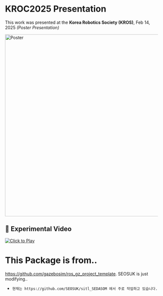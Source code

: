 # KROC2025 Presentation  
This work was presented at the **Korea Robotics Society (KROS)**, Feb 14, 2025 *(Poster Presentation)*  

<img src="https://github.com/user-attachments/assets/2e094dc9-6f4b-4ccc-9a55-24cada986fee" alt="Poster" width="600">

## 🎥 Experimental Video  
[![Click to Play](https://github.com/user-attachments/assets/your-thumbnail-image.png)](https://github.com/user-attachments/assets/d0d1efdd-8fa6-4207-b623-f6d966418b0b)


# This Package is from..
https://github.com/gazebosim/ros_gz_project_template.
SEOSUK is just modifying..

* `현재는 https://github.com/SEOSUK/sitl_SEDASOM 에서 주로 작업하고 있습니다.`
